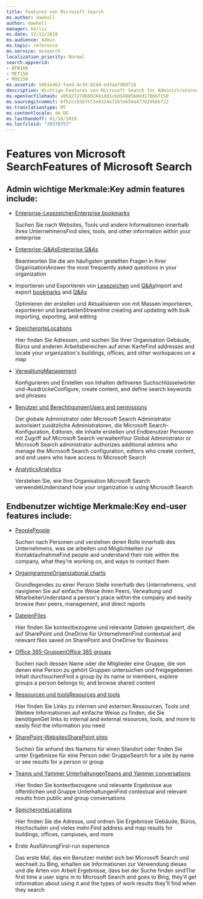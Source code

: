 ```yaml
---
title: Features von Microsoft Search
ms.author: dawholl
author: dawholl
manager: kellis
ms.date: 12/11/2018
ms.audience: Admin
ms.topic: reference
ms.service: mssearch
localization_priority: Normal
search.appverid:
- BFB160
- MET150
- MOE150
ms.assetid: 5861e462-faed-4c3d-824d-ed3aafd80714
description: Wichtige Features von Microsoft Search für Administratoren und Endbenutzer enthalten Textmarken, Q&As, und Management und Einblicke in die Daten
ms.openlocfilehash: a95d2727d6802041dd1cbd5498560dd17866f150
ms.sourcegitcommit: bf52cc63b75f2e0324a716fe65da47702956b722
ms.translationtype: MT
ms.contentlocale: de-DE
ms.lasthandoff: 01/18/2019
ms.locfileid: "29378757"
---
```

# <a name="features-of-microsoft-search"></a><span data-ttu-id="633ee-103">Features von Microsoft Search</span><span class="sxs-lookup"><span data-stu-id="633ee-103">Features of Microsoft Search</span></span>

## <a name="key-admin-features-include"></a><span data-ttu-id="633ee-104">Admin wichtige Merkmale:</span><span class="sxs-lookup"><span data-stu-id="633ee-104">Key admin features include:</span></span>

- [<span data-ttu-id="633ee-105">Enterprise-Lesezeichen</span><span class="sxs-lookup"><span data-stu-id="633ee-105">Enterprise bookmarks</span></span>](create-and-manage-bookmarks.md)
    
    <span data-ttu-id="633ee-106">Suchen Sie nach Websites, Tools und andere Informationen innerhalb Ihres Unternehmens</span><span class="sxs-lookup"><span data-stu-id="633ee-106">Find sites, tools, and other information within your enterprise</span></span>
    
- [<span data-ttu-id="633ee-107">Enterprise-Q&As</span><span class="sxs-lookup"><span data-stu-id="633ee-107">Enterprise Q&As</span></span>](create-and-manage-qas.md)
    
    <span data-ttu-id="633ee-108">Beantworten Sie die am häufigsten gestellten Fragen in Ihrer Organisation</span><span class="sxs-lookup"><span data-stu-id="633ee-108">Answer the most frequently asked questions in your organization</span></span>
    
- <span data-ttu-id="633ee-109">Importieren und Exportieren von [Lesezeichen](bulk-create-bookmarks.md) und [Q&As](bulk-create-qas.md)</span><span class="sxs-lookup"><span data-stu-id="633ee-109">Import and export [bookmarks](bulk-create-bookmarks.md) and [Q&As](bulk-create-qas.md)</span></span>
    
    <span data-ttu-id="633ee-110">Optimieren der erstellen und Aktualisieren von mit Massen importieren, exportieren und bearbeiten</span><span class="sxs-lookup"><span data-stu-id="633ee-110">Streamline creating and updating with bulk importing, exporting, and editing</span></span>

- [<span data-ttu-id="633ee-111">Speicherorte</span><span class="sxs-lookup"><span data-stu-id="633ee-111">Locations</span></span>](locations.md)
    
    <span data-ttu-id="633ee-112">Hier finden Sie Adressen, und suchen Sie Ihrer Organisation Gebäude, Büros und anderen Arbeitsbereichen auf einer Karte</span><span class="sxs-lookup"><span data-stu-id="633ee-112">Find addresses and locate your organization's buildings, offices, and other workspaces on a map</span></span>
    
- [<span data-ttu-id="633ee-113">Verwaltung</span><span class="sxs-lookup"><span data-stu-id="633ee-113">Management</span></span>](set-up-microsoft-search.md)
    
    <span data-ttu-id="633ee-114">Konfigurieren und Erstellen von Inhalten definieren Suchschlüsselwörter und-Ausdrücke</span><span class="sxs-lookup"><span data-stu-id="633ee-114">Configure, create content, and define search keywords and phrases</span></span>
    
- [<span data-ttu-id="633ee-115">Benutzer und Berechtigungen</span><span class="sxs-lookup"><span data-stu-id="633ee-115">Users and permissions</span></span>](add-users.md)
    
    <span data-ttu-id="633ee-116">Der globale Administrator oder Microsoft Search Administrator autorisiert zusätzliche Administratoren, die Microsoft Search-Konfiguration, Editoren, die Inhalte erstellen und Endbenutzer Personen mit Zugriff auf Microsoft Search verwalten</span><span class="sxs-lookup"><span data-stu-id="633ee-116">Your Global Administrator or Microsoft Search administrator authorizes additional admins who manage the Microsoft Search configuration, editors who create content, and end users who have access to Microsoft Search</span></span>
    
- [<span data-ttu-id="633ee-117">Analytics</span><span class="sxs-lookup"><span data-stu-id="633ee-117">Analytics </span></span>](get-insights.md) 
    
    <span data-ttu-id="633ee-118">Verstehen Sie, wie Ihre Organisation Microsoft Search verwendet</span><span class="sxs-lookup"><span data-stu-id="633ee-118">Understand how your organization is using Microsoft Search</span></span> 
    
## <a name="key-end-user-features-include"></a><span data-ttu-id="633ee-119">Endbenutzer wichtige Merkmale:</span><span class="sxs-lookup"><span data-stu-id="633ee-119">Key end-user features include:</span></span>

- [<span data-ttu-id="633ee-120">People</span><span class="sxs-lookup"><span data-stu-id="633ee-120">People</span></span>](use/find-people-and-groups.md)
    
    <span data-ttu-id="633ee-121">Suchen nach Personen und verstehen deren Rolle innerhalb des Unternehmens, was sie arbeiten und Möglichkeiten zur Kontaktaufnahme</span><span class="sxs-lookup"><span data-stu-id="633ee-121">Find people and understand their role within the company, what they're working on, and ways to contact them</span></span>
    
- [<span data-ttu-id="633ee-122">Organigramme</span><span class="sxs-lookup"><span data-stu-id="633ee-122">Organizational charts</span></span>](use/find-people-and-groups.md)
    
    <span data-ttu-id="633ee-123">Grundlegendes zu einer Person Stelle innerhalb des Unternehmens, und navigieren Sie auf einfache Weise ihren Peers, Verwaltung und Mitarbeiter</span><span class="sxs-lookup"><span data-stu-id="633ee-123">Understand a person's place within the company and easily browse their peers, management, and direct reports</span></span>
    
- [<span data-ttu-id="633ee-124">Dateien</span><span class="sxs-lookup"><span data-stu-id="633ee-124">Files</span></span>](use/find-files.md)
    
    <span data-ttu-id="633ee-125">Hier finden Sie kontextbezogene und relevante Dateien gespeichert, die auf SharePoint und OneDrive für Unternehmen</span><span class="sxs-lookup"><span data-stu-id="633ee-125">Find contextual and relevant files saved on SharePoint and OneDrive for Business</span></span>
    
- [<span data-ttu-id="633ee-126">Office 365-Gruppen</span><span class="sxs-lookup"><span data-stu-id="633ee-126">Office 365 groups</span></span>](use/find-people-and-groups.md)
    
    <span data-ttu-id="633ee-127">Suchen nach dessen Name oder die Mitglieder eine Gruppe, die von denen eine Person zu gehört Gruppen untersuchen und freigegebenen Inhalt durchsuchen</span><span class="sxs-lookup"><span data-stu-id="633ee-127">Find a group by its name or members, explore groups a person belongs to, and browse shared content</span></span>
    
- [<span data-ttu-id="633ee-128">Ressourcen und tools</span><span class="sxs-lookup"><span data-stu-id="633ee-128">Resources and tools</span></span>](use/find-resources-tools-and-more.md)
    
    <span data-ttu-id="633ee-129">Hier finden Sie Links zu internen und externen Ressourcen, Tools und Weitere Informationen auf einfache Weise zu finden, die Sie benötigen</span><span class="sxs-lookup"><span data-stu-id="633ee-129">Get links to internal and external resources, tools, and more to easily find the information you need</span></span>
    
- [<span data-ttu-id="633ee-130">SharePoint-Websites</span><span class="sxs-lookup"><span data-stu-id="633ee-130">SharePoint sites</span></span>](use/find-sharepoint-sites.md)
    
    <span data-ttu-id="633ee-131">Suchen Sie anhand des Namens für einen Standort oder finden Sie unter Ergebnisse für eine Person oder Gruppe</span><span class="sxs-lookup"><span data-stu-id="633ee-131">Search for a site by name or see results for a person or group</span></span>
    
- [<span data-ttu-id="633ee-132">Teams und Yammer Unterhaltungen</span><span class="sxs-lookup"><span data-stu-id="633ee-132">Teams and Yammer conversations</span></span>](use/find-conversations.md)
    
    <span data-ttu-id="633ee-133">Hier finden Sie kontextbezogene und relevante Ergebnisse aus öffentlichen und Gruppe Unterhaltungen</span><span class="sxs-lookup"><span data-stu-id="633ee-133">Find contextual and relevant results from public and group conversations</span></span>

- [<span data-ttu-id="633ee-134">Speicherorte</span><span class="sxs-lookup"><span data-stu-id="633ee-134">Locations</span></span>](use/find-locations.md)
    
    <span data-ttu-id="633ee-135">Hier finden Sie die Adresse, und ordnen Sie Ergebnisse Gebäude, Büros, Hochschulen und vieles mehr.</span><span class="sxs-lookup"><span data-stu-id="633ee-135">Find address and map results for buildings, offices, campuses, and more</span></span>
    
- <span data-ttu-id="633ee-136">Erste Ausführung</span><span class="sxs-lookup"><span data-stu-id="633ee-136">First-run experience</span></span>
    
    <span data-ttu-id="633ee-137">Das erste Mal, das ein Benutzer meldet sich bei Microsoft Search und wechselt zu Bing, erhalten sie Informationen zur Verwendung dieses und die Arten von Arbeit Ergebnisse, dass bei der Suche finden sind</span><span class="sxs-lookup"><span data-stu-id="633ee-137">The first time a user signs in to Microsoft Search and goes to Bing, they'll get information about using it and the types of work results they'll find when they search</span></span>